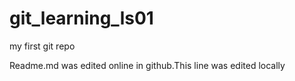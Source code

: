 # git_learning_ls01
my first git repo

Readme.md was edited online in github.This line was edited locally
